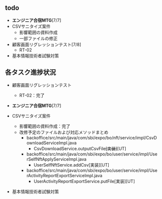 ## todo
- **エンジニア合宿MTG**[7/7]
- CSVサニタイズ案件
    - 影響範囲の資料作成
    - 一部ファイルの修正
- 顧客画面リグレッションテスト[7/8]
    - RT-02
- 基本情報技術者試験対策

## 各タスク進捗状況
- 顧客画面リグレッションテスト
    - RT-02：完了
- **エンジニア合宿MTG**[7/7]
- CSVサニタイズ案件
    - 影響範囲の資料作成：完了
    - 改修予定のファイルおよび対応メソッドまとめ
        - backoffice/src/main/java/com/sbi/expo/bo/nft/service/impl/CsvDownloadServiceImpl.java
            - CsvDownloadService.outputCsvFile~~[実装]~~[UT]
        - backoffice/src/main/java/com/sbi/expo/bo/user/service/impl/UserSelfNftApplyServiceImpl.java
            - UserSelfNftService.addCsv[実装][UT]
        - backoffice/src/main/java/com/sbi/expo/bo/user/service/impl/UserActivityReportExportServiceImpl.java
            - UserActivityReportExportService.putFile[実装][UT]

- 基本情報技術者試験対策